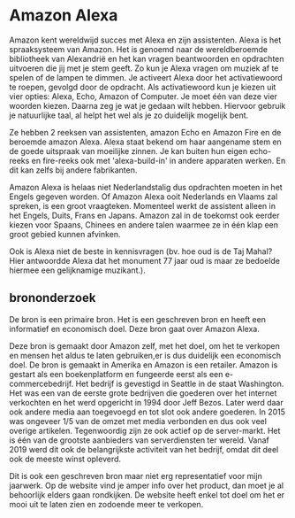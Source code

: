 
# Amazon Alexa

Amazon kent wereldwijd succes met Alexa en zijn assistenten. Alexa is het spraaksysteem van Amazon. Het is genoemd naar de wereldberoemde bibliotheek van Alexandrië en het kan vragen beantwoorden en opdrachten uitvoeren die jij met je stem geeft. Zo kun je Alexa vragen om muziek af te spelen of de lampen te dimmen. 
Je activeert Alexa door het activatiewoord te roepen, gevolgd door de opdracht. Als activatiewoord kun je kiezen uit vier opties: Alexa, Echo, Amazon of Computer. Je moet één van deze vier woorden kiezen. Daarna zeg je wat je gedaan wilt hebben. Hiervoor gebruik je natuurlijke taal, al helpt het wel als je zo duidelijk mogelijk bent. 

Ze hebben 2 reeksen van assistenten, amazon Echo en Amazon Fire en de beroemde amazon Alexa. Alexa staat bekend om haar aangename stem en de goede uitspraak van moeilijke zinnen. Je kan buiten hun eigen echo-reeks en fire-reeks ook met 'alexa-build-in' in andere apparaten werken. En dit kan zelfs bij andere fabrikanten.

Amazon Alexa is helaas niet Nederlandstalig dus opdrachten moeten in het Engels gegeven worden.
Of Amazon Alexa ooit Nederlands en Vlaams zal spreken, is een groot vraagteken. Momenteel werkt de assistent alleen in het Engels, Duits, Frans en Japans. Amazon zal in de toekomst ook eerder kiezen voor Spaans, Chinees en andere talen waarmee ze in één klap een groot gebied kunnen afvinken.

Ook is Alexa niet de beste in kennisvragen (bv. hoe oud is de Taj Mahal?  Hier antwoordde Alexa dat het monument 77 jaar oud is maar ze bedoelde hiermee een gelijknamige muzikant.).

## brononderzoek

De bron is een primaire bron. Het is een geschreven bron en heeft een informatief en economisch doel. Deze bron gaat over Amazon Alexa.

Deze bron is gemaakt door Amazon zelf, met het doel, om het te verkopen en mensen het aldus te laten gebruiken,er is dus duidelijk een economisch doel. De bron is gemaakt in Amerika en Amazon is een retailer. Amazon is gestart als een boekenplatform en fungeerde eerst als een e-commercebedrijf. Het bedrijf is gevestigd in Seattle in de staat Washington.
Het was een van de eerste grote bedrijven die goederen over het internet verkochten en het werd opgericht in 1994 door Jeff Bezos. Later werd daar ook andere media aan toegevoegd en tot slot ook andere goederen. 
In 2015 was ongeveer 1/5 van de omzet met media verbonden en dus ook veel overige artikelen. Tegenwoordig zijn ze ook actief op de server-markt. Het is één van de grootste aanbieders van serverdiensten ter wereld. Vanaf 2019 werd dit ook de belangrijkste activiteit van het bedrijf, omdat dit deel ook de meeste winst opleverd. 

Dit is ook een geschreven bron maar niet erg representatief voor mijn jaarwerk. Op de website vind je amper info over het product, dan moet je al behoorlijk elders gaan rondkijken. De website heeft enkel tot doel om het er mooi uit te laten zien en zodoende meer te verkopen. 
